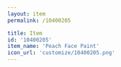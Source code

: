 ```yaml
---
layout: item
permalink: /10400205

title: Item
id: '10400205'
item_name: 'Peach Face Paint'
icon_url: 'customize/10400205.png'
---
```

